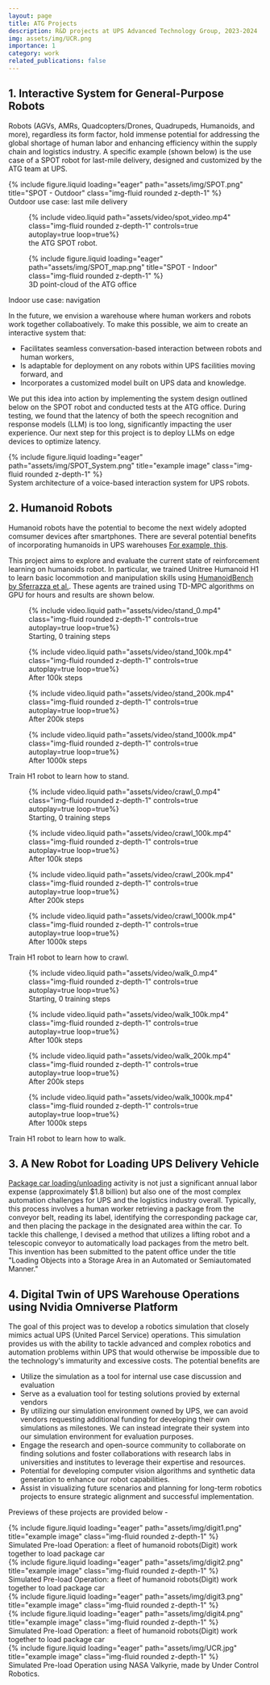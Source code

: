 ```yaml
---
layout: page
title: ATG Projects
description: R&D projects at UPS Advanced Technology Group, 2023-2024
img: assets/img/UCR.png
importance: 1
category: work
related_publications: false
---
```

## 1. Interactive System for General-Purpose Robots
Robots (AGVs, AMRs, Quadcopters/Drones, Quadrupeds, Humanoids, and more), regardless its form factor, hold immense potential for addressing the global shortage of human labor and enhancing efficiency within the supply chain and logistics industry. A specific example (shown below) is the use case of a SPOT robot for last-mile delivery, designed and customized by the ATG team at UPS.  
<div class="row">
    <div class="col-sm mt-3 mt-md-0">
        {% include figure.liquid loading="eager" path="assets/img/SPOT.png" title="SPOT - Outdoor" class="img-fluid rounded z-depth-1" %}
    </div>
</div>
<div class="caption">
    Outdoor use case: last mile delivery
</div>

<div class="row">
    <div class="col-sm mt-3 mt-md-0">
        <figure>
        {% include video.liquid path="assets/video/spot_video.mp4" class="img-fluid rounded z-depth-1" controls=true autoplay=true loop=true%}
         <figcaption>the ATG SPOT robot.</figcaption>
        </figure>
    </div>
    <div class="col-sm mt-3 mt-md-0">
        <figure>
        {% include figure.liquid loading="eager" path="assets/img/SPOT_map.png" title="SPOT - Indoor" class="img-fluid rounded z-depth-1" %}
        <figcaption>3D point-cloud of the ATG office</figcaption>
        </figure>
    </div>
</div>
<div class="caption">
    Indoor use case: navigation
</div>


In the future, we envision a warehouse where human workers and robots work together collaboatively. To make this possible, we aim to create an interactive system that:

- Facilitates seamless conversation-based interaction between robots and human workers,
- Is adaptable for deployment on any robots within UPS facilities moving forward, and
- Incorporates a customized model built on UPS data and knowledge.

We put this idea into action by implementing the system design outlined below on the SPOT robot and conducted tests at the ATG office. During testing, we found that the latency of both the speech recognition and response models (LLM) is too long, significantly impacting the user experience. Our next step for this project is to deploy LLMs on edge devices to optimize latency.
<div class="row">
    <div class="col-sm mt-3 mt-md-0">
        {% include figure.liquid loading="eager" path="assets/img/SPOT_System.png" title="example image" class="img-fluid rounded z-depth-1" %}
    </div>
</div>
<div class="caption">
    System architecture of a voice-based interaction system for UPS robots.
</div>


## 2. Humanoid Robots
Humanoid robots have the potential to become the next widely adopted comsumer devices after smartphones. There are several potential benefits of incorporating humanoids in UPS warehouses [For example, this](https://www.figure.ai/master-plan). 

This project aims to explore and evaluate the current state of reinforcement learning on humanoids robot. In particular, we trained Unitree Humanoid H1 to learn basic locommotion and manipulation skills using [HumanoidBench by Sferrazza et al.](https://arxiv.org/abs/2403.10506). These agents are trained using TD-MPC algorithms on GPU for hours and results are shown below.

<div class="row mt-3">
    <div class="col-sm mt-3 mt-md-0">
        <figure>
        {% include video.liquid path="assets/video/stand_0.mp4" class="img-fluid rounded z-depth-1" controls=true autoplay=true loop=true%}
         <figcaption>Starting, 0 training steps</figcaption>
        </figure>
    </div>
    <div class="col-sm mt-3 mt-md-0">
        <figure>
        {% include video.liquid path="assets/video/stand_100k.mp4" class="img-fluid rounded z-depth-1" controls=true autoplay=true loop=true%}
        <figcaption>After 100k steps</figcaption>
        </figure>
    </div>
    <div class="col-sm mt-3 mt-md-0">
        <figure>
        {% include video.liquid path="assets/video/stand_200k.mp4" class="img-fluid rounded z-depth-1" controls=true autoplay=true loop=true%}
        <figcaption>After 200k steps</figcaption>
        </figure>
    </div>
    <div class="col-sm mt-3 mt-md-0">
        <figure>
        {% include video.liquid path="assets/video/stand_1000k.mp4" class="img-fluid rounded z-depth-1" controls=true autoplay=true loop=true%}
        <figcaption>After 1000k steps</figcaption>
        </figure>
    </div>
</div>
<div class="caption">
    Train H1 robot to learn how to stand.
</div>


<div class="row mt-3">
    <div class="col-sm mt-3 mt-md-0">
        <figure>
        {% include video.liquid path="assets/video/crawl_0.mp4" class="img-fluid rounded z-depth-1" controls=true autoplay=true loop=true%}
         <figcaption>Starting, 0 training steps</figcaption>
        </figure>
    </div>
    <div class="col-sm mt-3 mt-md-0">
        <figure>
        {% include video.liquid path="assets/video/crawl_100k.mp4" class="img-fluid rounded z-depth-1" controls=true autoplay=true loop=true%}
        <figcaption>After 100k steps</figcaption>
        </figure>
    </div>
    <div class="col-sm mt-3 mt-md-0">
        <figure>
        {% include video.liquid path="assets/video/crawl_200k.mp4" class="img-fluid rounded z-depth-1" controls=true autoplay=true loop=true%}
        <figcaption>After 200k steps</figcaption>
        </figure>
    </div>
    <div class="col-sm mt-3 mt-md-0">
        <figure>
        {% include video.liquid path="assets/video/crawl_1000k.mp4" class="img-fluid rounded z-depth-1" controls=true autoplay=true loop=true%}
        <figcaption>After 1000k steps</figcaption>
        </figure>
    </div>
</div>
<div class="caption">
    Train H1 robot to learn how to crawl.
</div>


<div class="row mt-3">
    <div class="col-sm mt-3 mt-md-0">
        <figure>
        {% include video.liquid path="assets/video/walk_0.mp4" class="img-fluid rounded z-depth-1" controls=true autoplay=true loop=true%}
         <figcaption>Starting, 0 training steps</figcaption>
        </figure>
    </div>
    <div class="col-sm mt-3 mt-md-0">
        <figure>
        {% include video.liquid path="assets/video/walk_100k.mp4" class="img-fluid rounded z-depth-1" controls=true autoplay=true loop=true%}
        <figcaption>After 100k steps</figcaption>
        </figure>
    </div>
    <div class="col-sm mt-3 mt-md-0">
        <figure>
        {% include video.liquid path="assets/video/walk_200k.mp4" class="img-fluid rounded z-depth-1" controls=true autoplay=true loop=true%}
        <figcaption>After 200k steps</figcaption>
        </figure>
    </div>
    <div class="col-sm mt-3 mt-md-0">
        <figure>
        {% include video.liquid path="assets/video/walk_1000k.mp4" class="img-fluid rounded z-depth-1" controls=true autoplay=true loop=true%}
        <figcaption>After 1000k steps</figcaption>
        </figure>
    </div>
</div>
<div class="caption">
    Train H1 robot to learn how to walk.
</div>



## 3. A New Robot for Loading UPS Delivery Vehicle
[Package car loading/unloading](https://www.youtube.com/watch?v=m3tHZ_WxZsc) activity is not just a significant annual labor expense (approximately $1.8 billion) but also one of the most complex automation challenges for UPS and the logistics industry overall. Typically, this process involves a human worker retrieving a package from the conveyor belt, reading its label, identifying the corresponding package car, and then placing the package in the designated area within the car. To tackle this challenge, I devised a method that utilizes a lifting robot and a telescopic conveyor to automatically load packages from the metro belt. This invention has been submitted to the patent office under the title "Loading Objects into a Storage Area in an Automated or Semiautomated Manner."


## 4. Digital Twin of UPS Warehouse Operations using Nvidia Omniverse Platform
The goal of this project was to develop a robotics simulation that closely mimics actual UPS (United Parcel Service) operations. This simulation provides us with the ability to tackle advanced and complex robotics and automation problems within UPS that would otherwise be impossible due to the technology's immaturity and excessive costs. The potential benefits are
- Utilize the simulation as a tool for internal use case discussion and evaluation 
- Serve as a evaluation tool for testing solutions provied by external vendors 
- By utilizing our simulation environment owned by UPS, we can avoid vendors requesting additional funding for developing their own simulations as milestones. We can instead integrate their system into our simulation environment for evaluation purposes.
- Engage the research and open-source community to collaborate on finding solutions and foster collaborations with research labs in universities and institutes to leverage their expertise and resources.
- Potential for developing computer vision algorithms and synthetic data generation to enhance our robot capabilities.
- Assist in visualizing future scenarios and planning for long-term robotics projects to ensure strategic alignment and successful implementation. 

Previews of these projects are provided below -

<div class="row">
    <div class="col-sm mt-3 mt-md-0">
        {% include figure.liquid loading="eager" path="assets/img/digit1.png" title="example image" class="img-fluid rounded z-depth-1" %}
    </div>
</div>
<div class="caption">
    Simulated Pre-load Operation: a fleet of humanoid robots(Digit) work together to load package car
</div>
<div class="row">
    <div class="col-sm mt-3 mt-md-0">
        {% include figure.liquid loading="eager" path="assets/img/digit2.png" title="example image" class="img-fluid rounded z-depth-1" %}
    </div>
</div>
<div class="caption">
    Simulated Pre-load Operation: a fleet of humanoid robots(Digit) work together to load package car
</div>

<div class="row">
    <div class="col-sm mt-3 mt-md-0">
        {% include figure.liquid loading="eager" path="assets/img/digit3.png" title="example image" class="img-fluid rounded z-depth-1" %}
    </div>
    <div class="col-sm mt-3 mt-md-0">
        {% include figure.liquid loading="eager" path="assets/img/digit4.png" title="example image" class="img-fluid rounded z-depth-1" %}
    </div>
</div>
<div class="caption">
    Simulated Pre-load Operation: a fleet of humanoid robots(Digit) work together to load package car
</div>


<div class="row">
    <div class="col-sm mt-3 mt-md-0">
        {% include figure.liquid loading="eager" path="assets/img/UCR.jpg" title="example image" class="img-fluid rounded z-depth-1" %}
    </div>
</div>
<div class="caption">
    Simulated Pre-load Operation using NASA Valkyrie, made by Under Control Robotics. 
</div>




